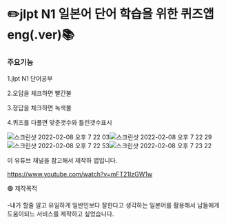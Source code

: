 # ✏️jlpt N1 일본어 단어 학습을 위한 퀴즈앱 eng(.ver)📚

### 주요기능
1.jlpt N1 단어공부

2.오답을 체크하면 빨간불

3.정답을 체크하면 녹색불

4.퀴즈를 다풀면 맞춘갯수와 틀린갯수표시

![스크린샷 2022-02-08 오후 7 22 03](https://user-images.githubusercontent.com/91593937/152968369-03844239-2a28-40c9-9f5a-67a3af7ec1cb.png)![스크린샷 2022-02-08 오후 7 22 29](https://user-images.githubusercontent.com/91593937/152968612-e9ef8a45-4a76-4d88-85e2-1faa7296ccaf.png)![스크린샷 2022-02-08 오후 7 22 53](https://user-images.githubusercontent.com/91593937/152968761-d53ca640-862d-45c2-8285-3c1965d109ef.png)![스크린샷 2022-02-08 오후 7 23 22](https://user-images.githubusercontent.com/91593937/152968943-03660226-99d5-4d7c-a675-ab21358c082d.png)

이 유튜브 채널을 참고해서 제작하 앱입니다.

https://www.youtube.com/watch?v=mFT21IzGW1w

🟢 제작목적

-내가 할줄 알고 유일하게 일반인보다 잘한다고 생각하는 일본어를 활용해서 남들에게 도움이되느 서비스를 제작하고 싶었습니다.
